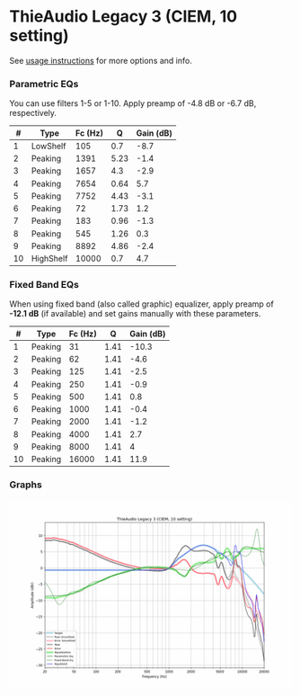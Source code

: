 # ThieAudio Legacy 3 (CIEM, 10 setting)
See [usage instructions](https://github.com/jaakkopasanen/AutoEq#usage) for more options and info.

### Parametric EQs
You can use filters 1-5 or 1-10. Apply preamp of -4.8 dB or -6.7 dB, respectively.

|   # | Type      |   Fc (Hz) |    Q |   Gain (dB) |
|-----|-----------|-----------|------|-------------|
|   1 | LowShelf  |       105 | 0.7  |        -8.7 |
|   2 | Peaking   |      1391 | 5.23 |        -1.4 |
|   3 | Peaking   |      1657 | 4.3  |        -2.9 |
|   4 | Peaking   |      7654 | 0.64 |         5.7 |
|   5 | Peaking   |      7752 | 4.43 |        -3.1 |
|   6 | Peaking   |        72 | 1.73 |         1.2 |
|   7 | Peaking   |       183 | 0.96 |        -1.3 |
|   8 | Peaking   |       545 | 1.26 |         0.3 |
|   9 | Peaking   |      8892 | 4.86 |        -2.4 |
|  10 | HighShelf |     10000 | 0.7  |         4.7 |

### Fixed Band EQs
When using fixed band (also called graphic) equalizer, apply preamp of **-12.1 dB** (if available) and set gains manually with these parameters.

|   # | Type    |   Fc (Hz) |    Q |   Gain (dB) |
|-----|---------|-----------|------|-------------|
|   1 | Peaking |        31 | 1.41 |       -10.3 |
|   2 | Peaking |        62 | 1.41 |        -4.6 |
|   3 | Peaking |       125 | 1.41 |        -2.5 |
|   4 | Peaking |       250 | 1.41 |        -0.9 |
|   5 | Peaking |       500 | 1.41 |         0.8 |
|   6 | Peaking |      1000 | 1.41 |        -0.4 |
|   7 | Peaking |      2000 | 1.41 |        -1.2 |
|   8 | Peaking |      4000 | 1.41 |         2.7 |
|   9 | Peaking |      8000 | 1.41 |         4   |
|  10 | Peaking |     16000 | 1.41 |        11.9 |

### Graphs
![](./ThieAudio%20Legacy%203%20(CIEM,%2010%20setting).png)

